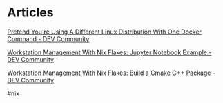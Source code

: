 # Articles

[Pretend You're Using A Different Linux Distribution With One Docker Command - DEV Community](https://dev.to/deciduously/pretend-youre-using-a-different-linux-distribution-with-one-docker-command-45k1)

[Workstation Management With Nix Flakes: Jupyter Notebook Example - DEV Community](https://dev.to/deciduously/workspace-management-with-nix-flakes-jupyter-notebook-example-2kke)

[Workstation Management With Nix Flakes: Build a Cmake C++ Package - DEV Community](https://dev.to/deciduously/workstation-management-with-nix-flakes-build-a-cmake-c-package-21lp)

#nix
